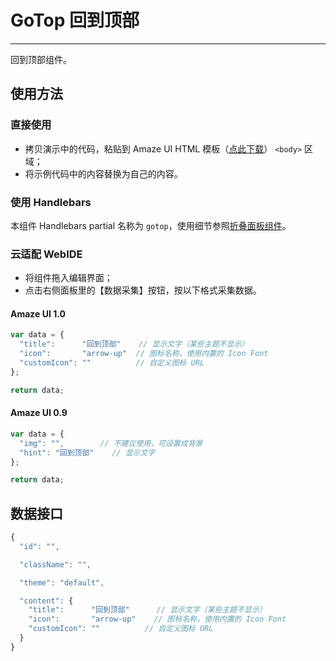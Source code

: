 # GoTop 回到顶部
---

回到顶部组件。

## 使用方法

### 直接使用

- 拷贝演示中的代码，粘贴到 Amaze UI HTML 模板（[点此下载](/getting-started)） `<body>` 区域；
- 将示例代码中的内容替换为自己的内容。

### 使用 Handlebars

本组件 Handlebars partial 名称为 `gotop`，使用细节参照[折叠面板组件](/widgets/accordion)。

### 云适配 WebIDE

- 将组件拖入编辑界面；
- 点击右侧面板里的【数据采集】按钮，按以下格式采集数据。

#### Amaze UI 1.0

```javascript
var data = {
  "title":      "回到顶部"	  // 显示文字（某些主题不显示）
  "icon":       "arrow-up"	// 图标名称，使用内置的 Icon Font
  "customIcon": ""          // 自定义图标 URL
};

return data;
```

#### Amaze UI 0.9

```javascript
var data = {
  "img": "",		// 不建议使用，可设置成背景
  "hint": "回到顶部"	// 显示文字
};

return data;
```


## 数据接口

```javascript
{
  "id": "",

  "className": "",

  "theme": "default",

  "content": {
    "title":      "回到顶部"	  // 显示文字（某些主题不显示）
    "icon":       "arrow-up"	// 图标名称，使用内置的 Icon Font
    "customIcon": ""          // 自定义图标 URL
  }
}
```